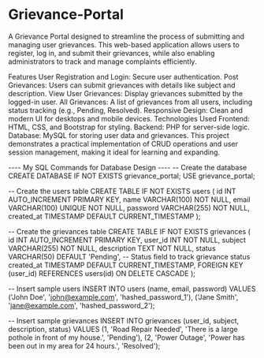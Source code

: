 # Grievance-Portal
A Grievance Portal designed to streamline the process of submitting and managing user grievances. This web-based application allows users to register, log in, and submit their grievances, while also enabling administrators to track and manage complaints efficiently.

Features
User Registration and Login: Secure user authentication.
Post Grievances: Users can submit grievances with details like subject and description.
View User Grievances: Display grievances submitted by the logged-in user.
All Grievances: A list of grievances from all users, including status tracking (e.g., Pending, Resolved).
Responsive Design: Clean and modern UI for desktops and mobile devices.
Technologies Used
Frontend: HTML, CSS, and Bootstrap for styling.
Backend: PHP for server-side logic.
Database: MySQL for storing user data and grievances.
This project demonstrates a practical implementation of CRUD operations and user session management, making it ideal for learning and expanding.


---- My SQL Commands for Database Design ----
  -- Create the database
  CREATE DATABASE IF NOT EXISTS grievance_portal;
  USE grievance_portal;
  
  -- Create the users table
  CREATE TABLE IF NOT EXISTS users (
      id INT AUTO_INCREMENT PRIMARY KEY,
      name VARCHAR(100) NOT NULL,
      email VARCHAR(100) UNIQUE NOT NULL,
      password VARCHAR(255) NOT NULL,
      created_at TIMESTAMP DEFAULT CURRENT_TIMESTAMP
  );
  
  -- Create the grievances table
  CREATE TABLE IF NOT EXISTS grievances (
      id INT AUTO_INCREMENT PRIMARY KEY,
      user_id INT NOT NULL,
      subject VARCHAR(255) NOT NULL,
      description TEXT NOT NULL,
      status VARCHAR(50) DEFAULT 'Pending', -- Status field to track grievance status
      created_at TIMESTAMP DEFAULT CURRENT_TIMESTAMP,
      FOREIGN KEY (user_id) REFERENCES users(id) ON DELETE CASCADE
  );
  
  -- Insert sample users
  INSERT INTO users (name, email, password) VALUES 
  ('John Doe', 'john@example.com', 'hashed_password_1'),
  ('Jane Smith', 'jane@example.com', 'hashed_password_2');
  
  -- Insert sample grievances
  INSERT INTO grievances (user_id, subject, description, status) VALUES
  (1, 'Road Repair Needed', 'There is a large pothole in front of my house.', 'Pending'),
  (2, 'Power Outage', 'Power has been out in my area for 24 hours.', 'Resolved');




